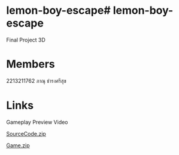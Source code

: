 # lemon-boy-escape# lemon-boy-escape
Final Project 3D

# Members
2213211762 ภาณุ ธำรงศรีสุข

# Links
Gameplay Preview Video

[SourceCode.zip](https://drive.google.com/file/d/1dGRKGrTTBOqlvOnEmS33f8Qjzo4xdCwZ/view?usp=sharing)

[Game.zip](https://drive.google.com/file/d/1yxSxypoSYamk2LKELmuIA3cSubjvWGe7/view?usp=sharing)
